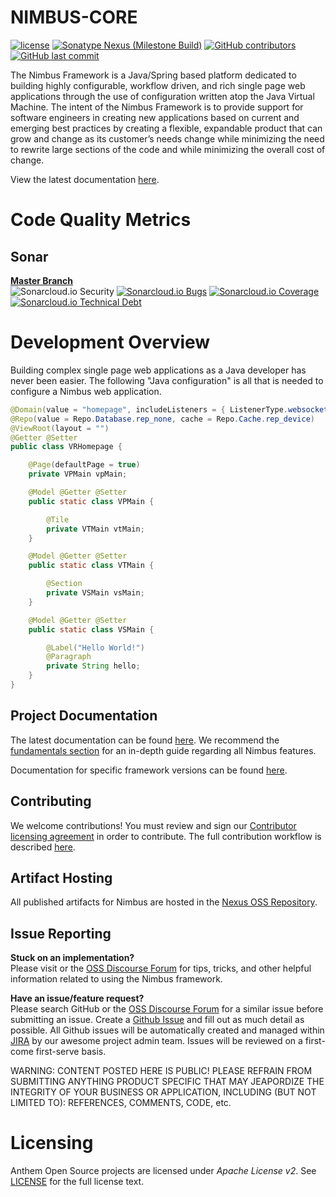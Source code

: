 
# NIMBUS-CORE
[![license](https://img.shields.io/github/license/openanthem/nimbus-core.svg?style=for-the-badge)]() 
[![Sonatype Nexus (Milestone Build)](https://img.shields.io/nexus/s/https/oss.sonatype.org/com.antheminc.oss/nimbus-core.svg?style=for-the-badge)](https://oss.sonatype.org/#nexus-search;quick~com.antheminc.oss)
[![GitHub contributors](https://img.shields.io/github/contributors/openanthem/nimbus-core.svg?style=for-the-badge)]()
[![GitHub last commit](https://img.shields.io/github/last-commit/openanthem/nimbus-core.svg?style=for-the-badge)]()

The Nimbus Framework is a Java/Spring based platform dedicated to building highly configurable, workflow driven, and rich single page web applications through the use of configuration written atop the Java Virtual Machine. The intent of the Nimbus Framework is to provide support for software engineers in creating new applications based on current and emerging best practices by creating a flexible, expandable product that can grow and change as its customer’s needs change while minimizing the need to rewrite large sections of the code and while minimizing the overall cost of change.

View the latest documentation [here](https://openanthem.github.io/nimbus-docs/latest).

# Code Quality Metrics
<!--
## Codeclimate
[![Maintainability](https://api.codeclimate.com/v1/badges/c6e5a784163a6ce69242/maintainability)](https://codeclimate.com/github/openanthem/nimbus-core/maintainability)
-->

## Sonar
[**Master Branch**](https://sonarcloud.io/dashboard?id=openanthem%3Animbus-core-master)  
![Sonarcloud.io Security](https://sonarcloud.io/api/project_badges/measure?project=openanthem%3Animbus-core-master&metric=security_rating&style=for-the-badge)
[![Sonarcloud.io Bugs](https://sonarcloud.io/api/project_badges/measure?project=openanthem%3Animbus-core-master&metric=bugs&style=for-the-badge)]() 
[![Sonarcloud.io Coverage](https://sonarcloud.io/api/project_badges/measure?project=openanthem%3Animbus-core-master&metric=coverage&style=for-the-badge)]() [![Sonarcloud.io Technical Debt](https://sonarcloud.io/api/project_badges/measure?project=openanthem%3Animbus-core-master&metric=sqale_index&style=for-the-badge)]()

# Development Overview
Building complex single page web applications as a Java developer has never been easier. The following "Java configuration" is all that is needed to configure a Nimbus web application.

```java
@Domain(value = "homepage", includeListeners = { ListenerType.websocket })
@Repo(value = Repo.Database.rep_none, cache = Repo.Cache.rep_device)
@ViewRoot(layout = "")
@Getter @Setter
public class VRHomepage {

    @Page(defaultPage = true)
    private VPMain vpMain;

    @Model @Getter @Setter
    public static class VPMain {

        @Tile
        private VTMain vtMain;
    }

    @Model @Getter @Setter
    public static class VTMain {

        @Section
        private VSMain vsMain;
    }

    @Model @Getter @Setter
    public static class VSMain {

        @Label("Hello World!")
        @Paragraph
        private String hello;
    }
}
```

## Project Documentation
The latest documentation can be found [here](https://openanthem.github.io/nimbus-docs/latest). We recommend the [fundamentals section](https://openanthem.github.io/nimbus-docs/latest/fundamentals) for an in-depth guide regarding all Nimbus features.

Documentation for specific framework versions can be found [here](https://openanthem.github.io/nimbus-docs/).

## Contributing
We welcome contributions! You must review and sign our [Contributor licensing agreement](https://cla-oss.herokuapp.com/) in order to contribute. The full contribution workflow is described [here](CONTRIBUTING.md).

## Artifact Hosting
All published artifacts for Nimbus are hosted in the [Nexus OSS Repository](https://oss.sonatype.org/#nexus-search;quick~com.antheminc.oss).

## Issue Reporting
**Stuck on an implementation?**  
Please visit or the [OSS Discourse Forum](http://discourse.oss.antheminc.com/) for tips, tricks, and other helpful information related to using the Nimbus framework.

**Have an issue/feature request?**  
Please search GitHub or the [OSS Discourse Forum](http://discourse.oss.antheminc.com/) for a similar issue before submitting an issue. Create a [Github Issue](https://github.com/openanthem/nimbus-core/issues) and fill out as much detail as possible. All Github issues will be automatically created and managed within [JIRA](https://anthemopensource.atlassian.net/browse/NIMBUS) by our awesome project admin team. Issues will be reviewed on a first-come first-serve basis.

WARNING: CONTENT POSTED HERE IS PUBLIC! PLEASE REFRAIN FROM SUBMITTING ANYTHING PRODUCT SPECIFIC THAT MAY JEAPORDIZE THE INTEGRITY OF YOUR BUSINESS OR APPLICATION, INCLUDING (BUT NOT LIMITED TO): REFERENCES, COMMENTS, CODE, etc.

# Licensing
Anthem Open Source projects are licensed under *Apache License v2*. See [LICENSE](https://github.com/openanthem/oss-base/blob/master/LICENSE) for the full license text.